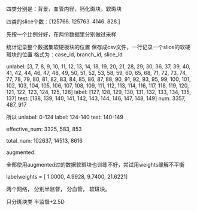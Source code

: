 四类分别是：背景，血管内径，钙化斑块，软斑块  

四类的slice个数：[125766. 125763.   4146.    828.]

先按一个比例分好，在两份数据里分别做过采样

统计记录整个数据集软硬板块的位置
保存成csv文件，一行记录一个slice的软硬斑块的位置   格式为：case_id, branch_id, slice_id


unlabel: [3, 7, 8, 9, 10, 11, 12, 13, 14, 18, 19, 20, 21, 28, 29, 30, 36, 37, 39, 40, 41, 42, 44, 46, 47, 48, 49, 50, 51, 52, 53, 58, 59, 60, 65, 68, 71, 72, 73, 74, 77, 78, 79, 80, 81, 82, 83, 84, 85, 86, 87, 88, 90, 91, 92, 93, 95, 99, 100, 101, 102, 103, 104, 105, 106, 107, 108, 109, 111, 112, 113, 114, 116, 117, 118, 119, 120, 121, 122, 123, 124, 125, 126]
label: [127, 128, 129, 130, 131, 132, 133, 134, 135, 137]
test: [138, 139, 140, 141, 142, 143, 144, 146, 147, 148, 149]
num: 3357, 487, 917

所以 unlabel: 0-124     label: 124-140    test: 140-149

effective_num: 3325, 583, 853

total_num: 102637, 14513, 8616

augmented: 


全部使用augmented过的数据软斑块也训练不好，尝试用weights缓解不平衡

labelweights = [ 1.0000,  4.9928,  9.7400, 21.6221]


两个网络， 分别半监督， 分血管， 软斑块。

只分斑块类
半监督+2.5D